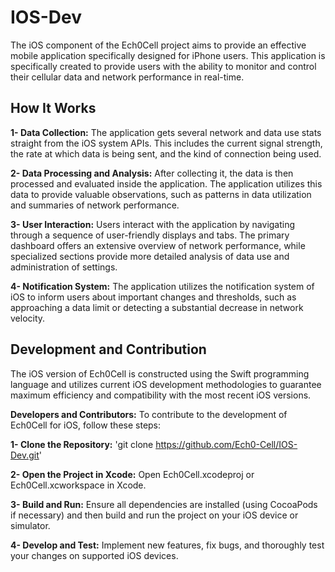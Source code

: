 # IOS-Dev
The iOS component of the Ech0Cell project aims to provide an effective mobile application specifically designed for iPhone users. This application is specifically created to provide users with the ability to monitor and control their cellular data and network performance in real-time.

## How It Works
**1- Data Collection:**
The application gets several network and data use stats straight from the iOS system APIs. This includes the current signal strength, the rate at which data is being sent, and the kind of connection being used.

**2- Data Processing and Analysis:**
After collecting it, the data is then processed and evaluated inside the application. The application utilizes this data to provide valuable observations, such as patterns in data utilization and summaries of network performance.

**3- User Interaction:**
Users interact with the application by navigating through a sequence of user-friendly displays and tabs. The primary dashboard offers an extensive overview of network performance, while specialized sections provide more detailed analysis of data use and administration of settings.

**4- Notification System:**
The application utilizes the notification system of iOS to inform users about important changes and thresholds, such as approaching a data limit or detecting a substantial decrease in network velocity.

## Development and Contribution
The iOS version of Ech0Cell is constructed using the Swift programming language and utilizes current iOS development methodologies to guarantee maximum efficiency and compatibility with the most recent iOS versions.

**Developers and Contributors:**
To contribute to the development of Ech0Cell for iOS, follow these steps:

**1- Clone the Repository:**
'git clone https://github.com/Ech0-Cell/IOS-Dev.git'

**2- Open the Project in Xcode:**
Open Ech0Cell.xcodeproj or Ech0Cell.xcworkspace in Xcode.

**3- Build and Run:**
Ensure all dependencies are installed (using CocoaPods if necessary) and then build and run the project on your iOS device or simulator.

**4- Develop and Test:**
Implement new features, fix bugs, and thoroughly test your changes on supported iOS devices.
